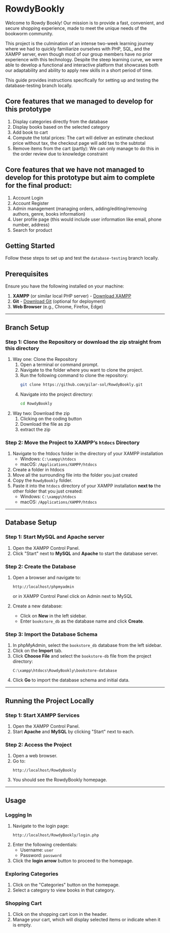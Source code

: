# RowdyBookly

Welcome to Rowdy Bookly! Our mission is to provide a fast, convenient, and secure shopping experience, made to meet the unique needs of the bookworm community. 

This project is the culmination of an intense two-week learning journey where we had to quickly familiarize ourselves with PHP, SQL, and the XAMPP server, even though most of our group members have no prior experience with this technology. Despite the steep learning curve, we were able to develop a functional and interactive platform that showcases both our adaptability and ability to apply new skills in a short period of time.

This guide provides instructions specifically for setting up and testing the database-testing branch locally.
## Core features that we managed to develop for this prototype
1. Display categories directly from the database
2. Display books based on the selected category
3. Add book to cart
4. Compute the total prices: The cart will deliver an estimate checkout price without tax, the checkout page will add tax to the subtotal
5. Remove items from the cart (partly): We can only manage to do this in the order review due to knowledge constraint
## Core features that we have not managed to develop for this prototype but aim to complete for the final product:
1. Account Login
2. Account Register
3. Admin management (managing orders, adding/editing/removing authors, genre, books information)
4. User profile page (this would include user information like email, phone number, address)
5. Search for product 

## Getting Started

Follow these steps to set up and test the `database-testing` branch locally.



## Prerequisites

Ensure you have the following installed on your machine:
1. **XAMPP** (or similar local PHP server) - [Download XAMPP](https://www.apachefriends.org/index.html)
2. **Git** - [Download Git](https://git-scm.com/) (optional for deployment)
3. **Web Browser** (e.g., Chrome, Firefox, Edge)

---

## Branch Setup

### Step 1: Clone the Repository or download the zip straight from this directory
1. Way one: Clone the Repository
   1. Open a terminal or command prompt.
   2. Navigate to the folder where you want to clone the project.
   3. Run the following command to clone the repository:
      ```bash
      git clone https://github.com/pilar-sol/RowdyBookly.git
      ```
   4. Navigate into the project directory:
      ```bash
      cd RowdyBookly
      ```
2. Way two: Download the zip
   1. Clicking on the coding button
   2. Download the file as zip
   3. extract the zip

### Step 2: Move the Project to XAMPP’s `htdocs` Directory
1. Navigate to the htdocs folder in the directory of your XAMPP installation
   - Windows: `C:\xampp\htdocs`
   - macOS: `/Applications/XAMPP/htdocs`
3. Create a folder in htdocs
4. Move all the surrounding file into the folder you just created
6. Copy the `RowdyBookly` folder.
7. Paste it into the `htdocs` directory of your XAMPP installation **next to** the other folder that you just created:
   - Windows: `C:\xampp\htdocs`
   - macOS: `/Applications/XAMPP/htdocs`

---

## Database Setup

### Step 1: Start MySQL and Apache server
1. Open the XAMPP Control Panel.
2. Click "Start" next to **MySQL** and **Apache** to start the database server.

### Step 2: Create the Database
1. Open a browser and navigate to:
   ```
   http://localhost/phpmyadmin
   ```
   or in XAMPP Control Panel click on Admin next to MySQL
   
3. Create a new database:
   - Click on **New** in the left sidebar.
   - Enter `bookstore_db` as the database name and click **Create**.

### Step 3: Import the Database Schema
1. In phpMyAdmin, select the `bookstore_db` database from the left sidebar.
2. Click on the **Import** tab.
3. Click **Choose File** and select the `bookstore-db` file from the project directory:
   ```
   C:\xampp\htdocs\RowdyBookly\bookstore-database
   ```
4. Click **Go** to import the database schema and initial data.

---

## Running the Project Locally

### Step 1: Start XAMPP Services
1. Open the XAMPP Control Panel.
2. Start **Apache** and **MySQL** by clicking "Start" next to each.

### Step 2: Access the Project
1. Open a web browser.
2. Go to:
   ```
   http://localhost/RowdyBookly
   ```
3. You should see the RowdyBookly homepage.

---

## Usage

### Logging In
1. Navigate to the login page:
   ```
   http://localhost/RowdyBookly/login.php
   ```
2. Enter the following credentials:
   - Username: `user`
   - Password: `password`
3. Click the **login arrow** button to proceed to the homepage.

### Exploring Categories
1. Click on the "Categories" button on the homepage.
2. Select a category to view books in that category.

### Shopping Cart
1. Click on the shopping cart icon in the header.
2. Manage your cart, which will display selected items or indicate when it is empty.
